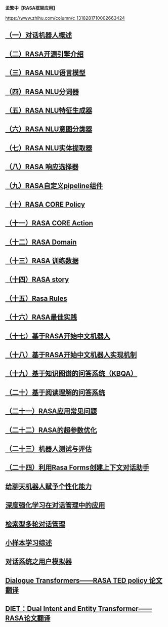 **孟繁中【RASA框架应用】**

https://www.zhihu.com/column/c_1318281710002663424



## [（一）对话机器人概述](https://zhuanlan.zhihu.com/p/331791105)

## [（二）RASA开源引擎介绍](https://zhuanlan.zhihu.com/p/331806270)

## [（三）RASA NLU语言模型](https://zhuanlan.zhihu.com/p/331853394)

## [（四）RASA NLU分词器](https://zhuanlan.zhihu.com/p/332409432)

## [（五）RASA NLU特征生成器](https://zhuanlan.zhihu.com/p/332420794)

## [（六）RASA NLU意图分类器](https://zhuanlan.zhihu.com/p/333309670)

## [（七）RASA NLU实体提取器](https://zhuanlan.zhihu.com/p/333641672)

## [（八）RASA 响应选择器](https://zhuanlan.zhihu.com/p/338309880)

## [（九）RASA自定义pipeline组件](https://zhuanlan.zhihu.com/p/338355413)

## [（十）RASA CORE Policy](https://zhuanlan.zhihu.com/p/333947395)

## [（十一）RASA CORE Action](https://zhuanlan.zhihu.com/p/334500244)

## [（十二）RASA Domain](https://zhuanlan.zhihu.com/p/334641321)

## [（十三）RASA 训练数据](https://zhuanlan.zhihu.com/p/334635257)

## [（十四）RASA story](https://zhuanlan.zhihu.com/p/339096520)

## [（十五）Rasa Rules](https://zhuanlan.zhihu.com/p/339151548)

## [（十六）RASA最佳实践](https://zhuanlan.zhihu.com/p/334645995)

## [（十七）基于RASA开始中文机器人](https://zhuanlan.zhihu.com/p/336936225)

## [（十八）基于RASA开始中文机器人实现机制](https://zhuanlan.zhihu.com/p/339722352)

## [（十九）基于知识图谱的问答系统（KBQA）](https://zhuanlan.zhihu.com/p/340098945)

## [（二十）基于阅读理解的问答系统](https://zhuanlan.zhihu.com/p/340140360)

## [（二十一）RASA应用常见问题](https://zhuanlan.zhihu.com/p/349007627)

## [（二十二）RASA的超参数优化](https://zhuanlan.zhihu.com/p/349000987)

## [（二十三）机器人测试与评估](https://zhuanlan.zhihu.com/p/348872845)

## [（二十四）利用Rasa Forms创建上下文对话助手](https://zhuanlan.zhihu.com/p/349170436)





## [给聊天机器人赋予个性化能力](https://zhuanlan.zhihu.com/p/346153694)

## [深度强化学习在对话管理中的应用](https://zhuanlan.zhihu.com/p/352583321)

## [检索型多轮对话管理](https://zhuanlan.zhihu.com/p/355916328)

## [小样本学习综述](https://zhuanlan.zhihu.com/p/356903787)

## [对话系统之用户模拟器](https://zhuanlan.zhihu.com/p/357422694)





## [Dialogue Transformers——RASA TED policy 论文翻译](https://zhuanlan.zhihu.com/p/336977835)

## [DIET：Dual Intent and Entity Transformer——RASA论文翻译](https://zhuanlan.zhihu.com/p/337181983)

